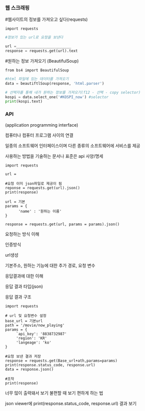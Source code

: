 ### 웹 스크래핑

#웹사이트의 정보를 가져오고 싶다(requests)

`import requests`

```python
#정보가 있는 url로 요청을 보낸다

url =_________________________
response = requests.get(url).text

```



#원하는 정보 가져오기 (BeautifulSoup)

```
from bs4 import BeautifulSoup
```

```python
#html 파일에 있는 데이터를 가져오기
data = beautiftlSoup(response, 'html.parser')

# 선택자를 통해 내가 원하는 정보를 가져오기(f12 - 선택 - copy selector)
kospi = data.select_one('#KOSPI_now') #selector
print(kospi.text)
```





### API

(application programming interface)

컴퓨터나 컴퓨터 프로그램 사이의 연결

일종의 소프트웨어 인터페이스이며 다른 종류의 소프트웨어에 서비스를 제공

사용하는 방법을 기술하는 문서나 표준은 api 사양/명세

```
import requests

url = 

#요청 이미 json파일로 제공이 됨
reponse = requests.get(url).json()
print(response)
```

```
url = 기본
params = {
      'name' : '원하는 이름'
}

response = requests.get(url, params = params).json()
```



요청하는 방식 이해 

인증방식

url생성

  기본주소,  원하는 기능에 대한 추가 경로, 요청 변수

응답결과에 대한 이해

응답 결과 타입(json)

응답 결과 구조

``` 
import requests

# url 및 요청변수 설정
base_url = 기본url
path = '/movie/now_playing'
params = { 
     `api_key': '8838732987'
     'region': 'KR'
     'langeage': 'ko'
}

#요청 보낸 결과 저장
response = requests.get(Base_url+ath,params=params)
print(response.status_code, response.url)
data = response.json()

#조작
print(response)

```

너무 많이 출력돼서 보기 불편할 때 보기 편하게 하는 법

json viewer에 print(response.status_code, response.url) 결과 보기